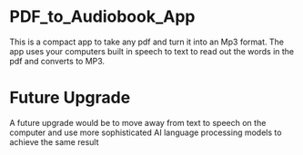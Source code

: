 # PDF_to_Audiobook_App
This is a compact app to take any pdf and turn it into an Mp3 format. The app uses your computers built in speech to text to read out the words in the pdf and converts to MP3.
# Future Upgrade
A future upgrade would be to move away from text to speech on the computer and use more sophisticated AI language processing models to achieve the same result
